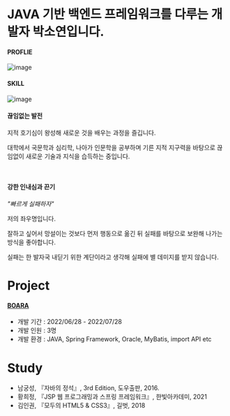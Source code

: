 # JAVA 기반 백엔드 프레임워크를 다루는 개발자 박소연입니다.

#### PROFLIE

![image](https://user-images.githubusercontent.com/100174682/193555450-df9b0f91-3775-4c0d-bc79-db7c65e2805b.png)


#### SKILL

![image](https://user-images.githubusercontent.com/100174682/193554578-9b522238-5a0f-455e-86e7-7628992c2526.png)

#### 끊임없는 발전

지적 호기심이 왕성해 새로운 것을 배우는 과정을 즐깁니다.

대학에서 국문학과 심리학, 나아가 인문학을 공부하며 기른 지적 지구력을 바탕으로 끊임없이 새로운 기술과 지식을 습득하는 중입니다.

&nbsp;

#### 강한 인내심과 끈기


*"빠르게 실패하자"*


저의 좌우명입니다.

잘하고 싶어서 망설이는 것보다 먼저 행동으로 옮긴 뒤 실패를 바탕으로 보완해 나가는 방식을 좋아합니다.

실패는 한 발자국 내딛기 위한 계단이라고 생각해 실패에 별 데미지를 받지 않습니다.



# Project

#### [BOARA](https://github.com/jerryc2uu/Boara)
* 개발 기간 : 2022/06/28 - 2022/07/28
* 개발 인원 : 3명
* 개발 환경 : JAVA, Spring Framework, Oracle, MyBatis, import API etc


# Study

* 남궁성, 『자바의 정석』, 3rd Edition, 도우출판, 2016.
* 황희정, 『JSP 웹 프로그래밍과 스프링 프레임워크』, 한빛아카데미, 2021
* 김인권, 『모두의 HTML5 & CSS3』, 길벗, 2018


